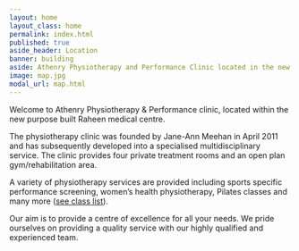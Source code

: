 ```yaml
---
layout: home
layout_class: home
permalink: index.html
published: true
aside_header: Location
banner: building
aside: Athenry Physiotherapy and Performance Clinic located in the new purpose built Athenry Primary Care Medical Centre just minutes from the centre of Athenry town.
image: map.jpg
modal_url: map.html
---
```


Welcome to Athenry Physiotherapy &amp; Performance clinic, located within the new purpose built Raheen medical centre.

The physiotherapy clinic was founded by Jane-Ann Meehan in April 2011 and has subsequently developed into a specialised multidisciplinary service. The clinic provides four private treatment rooms and an open plan gym/rehabilitation area.

A variety of physiotherapy services are provided including sports specific performance screening, women’s health physiotherapy, Pilates classes and many more ([see class list](/classes.html)).

Our aim is to provide a centre of excellence for all your needs. We pride ourselves on providing a quality service with our highly qualified and experienced team.